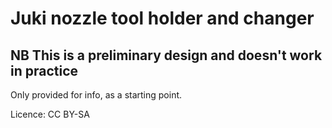 # Juki nozzle tool holder and changer

## NB This is a preliminary design and doesn't work in practice
Only provided for info, as a starting point.

Licence: CC BY-SA
